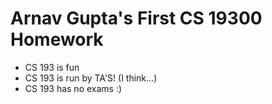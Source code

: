 # Arnav Gupta's First CS 19300 Homework
- CS 193 is fun
- CS 193 is run by TA'S! (I think...)
- CS 193 has no exams :)
